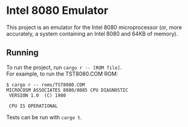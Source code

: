 # Intel 8080 Emulator
This project is an emulator for the Intel 8080 microprocessor (or, more accurately, a system containing an Intel 8080 and 64KB of memory).

## Running
To run the project, run `cargo r -- [ROM file]`.<br/>
For example, to run the TST8080.COM ROM:<br/>
```
$ cargo r -- roms/TST8080.COM
MICROCOSM ASSOCIATES 8080/8085 CPU DIAGNOSTIC
 VERSION 1.0  (C) 1980

 CPU IS OPERATIONAL
```
Tests can be run with `cargo t`.
